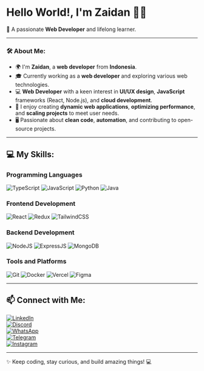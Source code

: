 

# Hello World!, I'm Zaidan 👨‍💻  
🔧 A passionate **Web Developer** and lifelong learner.

---

### 🛠 **About Me:**
- 🌍 I'm **Zaidan**, a **web developer** from **Indonesia**.
- 🎓 Currently working as a **web developer** and exploring various web technologies.
- 💻 **Web Developer** with a keen interest in **UI/UX design**, **JavaScript** frameworks (React, Node.js), and **cloud development**.
- 🚀 I enjoy creating **dynamic web applications**, **optimizing performance**, and **scaling projects** to meet user needs.
- 🖥️ Passionate about **clean code**, **automation**, and contributing to open-source projects.

---

## 💻 **My Skills:**

### **Programming Languages**
![TypeScript](https://img.shields.io/badge/TypeScript-%23007ACC.svg?style=for-the-badge&logo=typescript&logoColor=white) 
![JavaScript](https://img.shields.io/badge/JavaScript-%23F7DF1E.svg?style=for-the-badge&logo=javascript&logoColor=black) 
![Python](https://img.shields.io/badge/Python-3670A0?style=for-the-badge&logo=python&logoColor=ffdd54) 
![Java](https://img.shields.io/badge/Java-%23ED8B00.svg?style=for-the-badge&logo=openjdk&logoColor=white)

### **Frontend Development**
![React](https://img.shields.io/badge/React-%2320232a.svg?style=for-the-badge&logo=react&logoColor=%2361DAFB) 
![Redux](https://img.shields.io/badge/Redux-%23593d88.svg?style=for-the-badge&logo=redux&logoColor=white) 
![TailwindCSS](https://img.shields.io/badge/TailwindCSS-%2338B2AC.svg?style=for-the-badge&logo=tailwind-css&logoColor=white)

### **Backend Development**
![NodeJS](https://img.shields.io/badge/Node.js-6DA55F?style=for-the-badge&logo=node.js&logoColor=white) 
![ExpressJS](https://img.shields.io/badge/Express.js-%23404d59.svg?style=for-the-badge&logo=express&logoColor=%2361DAFB) 
![MongoDB](https://img.shields.io/badge/MongoDB-%234ea94b.svg?style=for-the-badge&logo=mongodb&logoColor=white)

### **Tools and Platforms**
![Git](https://img.shields.io/badge/Git-%23F05033.svg?style=for-the-badge&logo=git&logoColor=white) 
![Docker](https://img.shields.io/badge/Docker-%230db7ed.svg?style=for-the-badge&logo=docker&logoColor=white) 
![Vercel](https://img.shields.io/badge/Vercel-%23000000.svg?style=for-the-badge&logo=vercel&logoColor=white) 
![Figma](https://img.shields.io/badge/Figma-%23F24E1E.svg?style=for-the-badge&logo=figma&logoColor=white)

---


## 📫 **Connect with Me:**
[![LinkedIn](https://img.shields.io/badge/LinkedIn-%230077B5.svg?style=for-the-badge&logo=linkedin&logoColor=white)](https://www.linkedin.com/in/zaidanusername)  
[![Discord](https://img.shields.io/badge/Discord-%2371B7E6.svg?style=for-the-badge&logo=discord&logoColor=white)](https://discord.com/users/zaidanusername)  
[![WhatsApp](https://img.shields.io/badge/WhatsApp-%2304B32C.svg?style=for-the-badge&logo=whatsapp&logoColor=white)](https://wa.me/zaidanusername)  
[![Telegram](https://img.shields.io/badge/Telegram-%230078CC.svg?style=for-the-badge&logo=telegram&logoColor=white)](https://t.me/zaidanusername)  
[![Instagram](https://img.shields.io/badge/Instagram-%23E4405F.svg?style=for-the-badge&logo=instagram&logoColor=white)](https://www.instagram.com/zaidanusername)  

--- 


✨ Keep coding, stay curious, and build amazing things! 💻
